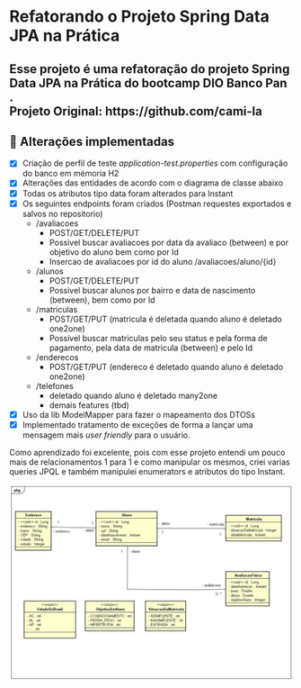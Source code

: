 <h1>Refatorando o  Projeto Spring Data JPA na Prática </h1>
<h2><p> Esse projeto é uma refatoração do projeto Spring Data JPA na Prática do bootcamp DIO Banco Pan </strong></a>.<br>
        Projeto Original: https://github.com/cami-la
</h2>


<h2>
🛑 Alterações implementadas
</h2>

- [x] Criação de perfil de teste <i>application-test.properties</i> com configuração do banco em mémoria H2
- [x] Alterações das entidades de acordo com o diagrama de classe abaixo
- [x] Todas os atributos tipo data foram alterados para Instant
- [x] Os seguintes endpoints foram criados (Postman requestes exportados e salvos no repositorio)
  - /avaliacoes
    - POST/GET/DELETE/PUT
    - Possivel buscar avaliacoes por data da avaliaco (between) e por objetivo do aluno bem como por Id
    - Insercao de avaliacoes por id do aluno /avaliacoes/aluno/{id}
  - /alunos
    - POST/GET/DELETE/PUT 
    - Possivel buscar alunos por bairro e data de nascimento (between), bem como por Id
  - /matriculas
    - POST/GET/PUT (matricula é deletada quando aluno é deletado one2one)
    - Possível buscar matriculas pelo seu status e pela forma de pagamento, pela data de matricula (between) e pelo Id
  - /enderecos
    - POST/GET/PUT (endereco é deletado quando aluno é deletado one2one)
  - /telefones 
    - deletado quando aluno é deletado many2one
    - demais features (tbd)
- [x] Uso da lib ModelMapper para fazer o mapeamento dos DTOSs
- [x] Implementado tratamento de exceções de forma a lançar uma mensagem mais <i>user friendly</i> para o usuário.

Como aprendizado foi excelente, pois com esse projeto entendi um pouco mais de relacionamentos 1 para 1 e como manipular os mesmos, criei varias queries JPQL e também
manipulei enumerators e atributos do tipo Instant.

![main window](https://github.com/rgiovann/image-repo/blob/main/diagrama_de_classes_academia.jpg)

